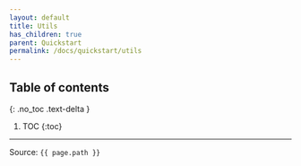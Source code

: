 ```yaml
---
layout: default
title: Utils
has_children: true
parent: Quickstart
permalink: /docs/quickstart/utils
---
```


## Table of contents
{: .no_toc .text-delta }

1. TOC
   {:toc}

---

Source: `{{ page.path }}`
